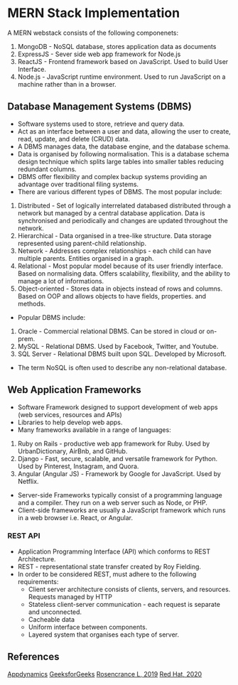 # MERN Stack Implementation

A MERN webstack consists of the following componenets:
1. MongoDB - NoSQL database, stores application data as documents 
2. ExpressJS - Sever side web app framework for Node.js
3. ReactJS - Frontend framework based on JavaScript. Used to build User Interface.
4. Node.js - JavaScript runtime environment. Used to run JavaScript on a machine rather than in a browser.


## Database Management Systems (DBMS)
* Software systems used to store, retrieve and query data.
* Act as an interface between a user and data, allowing the user to create, read, update, and delete (CRUD) data. 
* A DBMS manages data, the database engine, and the database schema. 
* Data is organised by following normalisation. This is a database schema design technique which splits large tables into smaller tables reducing redundant columns. 
* DBMS offer flexibility and complex backup systems providing an advantage over traditional filing systems. 
* There are various different types of DBMS. The most popular include:
1. Distributed - Set of logically interrelated databased distributed through a network but managed by a central database application. Data is synchronised and periodically and changes are updated throughout the network. 
2. Hierarchical - Data organised in a tree-like structure. Data storage represented using parent-child relationship. 
3. Network - Addresses complex relationships - each child can have multiple parents. Entities organised in a graph. 
4. Relational - Most popular model because of its user friendly interface. Based on normalising data. Offers scalability, flexibility, and the ability to manage a lot of informations. 
5. Object-oriented - Stores data in objects instead of rows and columns. Based on OOP and allows objects to have fields, properties. and methods. 
* Popular DBMS include:
1. Oracle - Commercial relational DBMS. Can be stored in cloud or on-prem. 
2. MySQL - Relational DBMS. Used by Facebook, Twitter, and Youtube.
3. SQL Server - Relational DBMS built upon SQL. Developed by Microsoft.  
* The term NoSQL is often used to describe any non-relational database. 

## Web Application Frameworks
* Software Framework designed to support development of web apps (web services, resources and APIs)
* Libraries to help develop web apps. 
* Many frameworks available in a range of languages:
1. Ruby on Rails - productive web app framework for Ruby. Used by UrbanDictionary, AirBnb, and GitHub.
2. Django - Fast, secure, scalable, and versatile framework for Python. Used by Pinterest, Instagram, and Quora. 
3. Angular (Angular JS) - Framework by Google for JavaScript. Used by Netflix.
* Server-side Frameworks typically consist of a programming language and a compiler. They run on a web server such as Node, or PHP.
* Client-side frameworks are usually a JavaScript framework which runs in a web browser i.e. React, or Angular. 
### REST API
* Application Programming Interface (API) which conforms to REST Architecture.
* REST - representational state transfer created by Roy Fielding. 
* In order to be considered REST, must adhere to the following requirements:
    * Client server architecture consists of clients, servers, and resources. Requests managed by HTTP
    * Stateless client-server communication - each request is separate and unconnected. 
    * Cacheable data
    * Uniform interface between components.
    * Layered system that organises each type of server.  



## References

[Appdynamics](https://www.appdynamics.com/topics/database-management-systems#~2-examples-of-dbms)
[GeeksforGeeks](https://www.geeksforgeeks.org/top-10-frameworks-for-web-applications/)
[Rosencrance L, 2019](https://www.techtarget.com/searchapparchitecture/definition/client-side-framework)
[Red Hat, 2020](https://www.redhat.com/en/topics/api/what-is-a-rest-api)